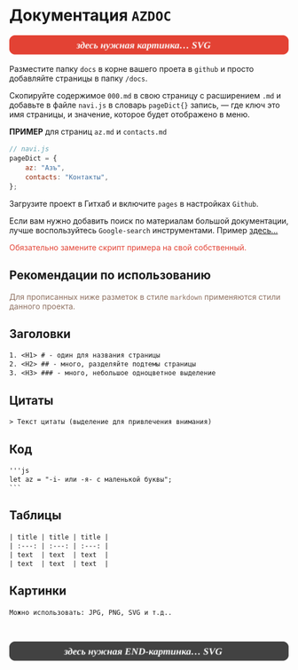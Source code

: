 <div class="navi"><nav id="navi"><!-- js --></nav></div>

# Документация `AZDOC`

<span id="az1-img" class="img" onclick="imgResize()">![img](assets/svg/000-start.svg)</span>

Разместите папку `docs` в корне вашего проета в `github` и просто добавляйте страницы в папку `/docs`.

Скопируйте содержимое `000.md` в свою страницу с расширением `.md` и добавьте в файле `navi.js` в словарь `pageDict{}` запись, — где ключ это имя страницы, и значение, которое будет отображено в меню.

**ПРИМЕР** для страниц `az.md` и `contacts.md`

```js
// navi.js
pageDict = {
	az: "Азъ",
	contacts: "Контакты",
};
```

Загрузите проект в Гитхаб и включите `pages` в настройках `Github`.

Если вам нужно добавить поиск по материалам большой документации, лучше воспользуйтесь `Google-search` инструментами. Пример [здесь…](navi-page.md)

<span style="color: #e34234;">Обязательно замените скрипт примера на свой собственный.

## Рекомендации по использованию

<span style="color: #8F7161;">Для прописанных ниже разметок в стиле `markdown` применяются стили данного проекта.

## Заголовки

	1. <H1> # - один для названия страницы
	2. <H2> ## - много, разделяйте подтемы страницы
	3. <H3> ### - много, небольшое одноцветное выделение
   
## Цитаты

	> Текст цитаты (выделение для привлечения внимания)


## Код

	'''js
	let az = "-i- или -я- с маленькой буквы";
	```

## Таблицы

	| title | title | title |
	| :---: | :---: | :---: |
	| text  | text  | text  |
	| text  | text  | text  |

## Картинки

	Можно использовать: JPG, PNG, SVG и т.д..

<br>

<span id="az2-img-2" class="img" onclick="imgResize()">![img](assets/svg/000-end.svg)</span>

<script src="assets/js/navi.js"></script>
